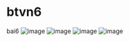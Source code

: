 # btvn6
bai6
![image](https://github.com/user-attachments/assets/1c9523fd-1d7c-4b4f-a4a9-0f9c23329edf)
![image](https://github.com/user-attachments/assets/5fd8a955-6f74-45f8-939a-af2720551cc0)
![image](https://github.com/user-attachments/assets/f0a21352-72a8-4b01-a932-f94d0b1be03c)
![image](https://github.com/user-attachments/assets/a4db3938-0816-4e5f-a530-071f4d096489)

